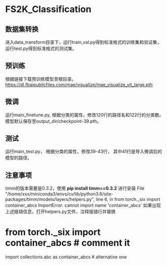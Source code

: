 # FS2K_Classification

## 数据集转换
进入data_transform目录下，运行train_val.py得到标准格式的训练集和验证集，运行test.py得到标准格式的测试集。

## 预训练
根据链接下载预训练模型至根目录。
https://dl.fbaipublicfiles.com/mae/visualize/mae_visualize_vit_large.pth

## 微调
运行main_finetune.py, 根据分类的属性，修改120行的路径名和122行的分类数。 模型默认保存至output_dir/checkpoint-39.pth。

## 测试
运行main_test.py， 根据分类的属性，修改39-43行， 其中41行是导入微调后的模型的路径。

## 注意事项
timm的版本需要是0.3.2，使用 **pip install timm==0.3.2** 进行安装
File "/home/xxx/miniconda3/envs/cv/lib/python3.6/site-packages/timm/models/layers/helpers.py", line 6, in <module>
    from torch._six import container_abcs
ImportError: cannot import name 'container_abcs'
如果出现上述报错信息，打开helpers.py文件，注释报错行并替换
# from torch._six import container_abcs   # comment it
import collections.abc as container_abcs  # alternative one
